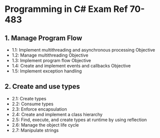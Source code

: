 # Programming in C# Exam Ref 70-483

## 1. Manage Program Flow
- 1.1: Implement multithreading and asynchronous processing Objective
- 1.2: Manage multithreading Objective
- 1.3: Implement program flow Objective
- 1.4: Create and implement events and callbacks Objective
- 1.5: Implement exception handling

## 2. Create and use types
- 2.1: Create types
- 2.2: Consume types
- 2.3: Enforce encapsulation
- 2.4: Create and implement a class hierarchy
- 2.5: Find, execute, and create types at runtime by using reflection
- 2.6: Manage the object life cycle
- 2.7: Manipulate strings
